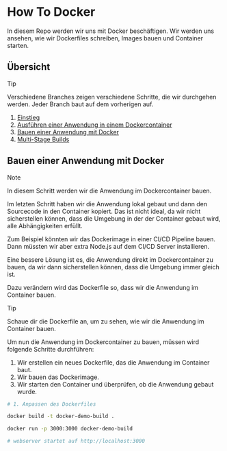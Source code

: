 # How To Docker

In diesem Repo werden wir uns mit Docker beschäftigen. Wir werden uns ansehen, wie wir Dockerfiles schreiben, Images
bauen und Container starten.

## Übersicht

> [!TIP]
> Verschiedene Branches zeigen verschiedene Schritte, die wir durchgehen werden. Jeder Branch baut auf dem vorherigen
> auf.

1. [Einstieg](https://github.com/ValentinKolb/docker-demo/tree/main)
2. [Ausführen einer Anwendung in einem Dockercontainer](https://github.com/ValentinKolb/docker-demo/tree/step-1)
3. [Bauen einer Anwendung mit Docker](https://github.com/ValentinKolb/docker-demo/tree/step-2)
4. [Multi-Stage Builds](https://github.com/ValentinKolb/docker-demo/tree/step-3)

## Bauen einer Anwendung mit Docker

> [!NOTE]
> In diesem Schritt werden wir die Anwendung im Dockercontainer bauen.

Im letzten Schritt haben wir die Anwendung lokal gebaut und dann
den Sourcecode in den Container kopiert. Das ist nicht ideal, da wir
nicht sicherstellen können, dass die Umgebung in der der Container
gebaut wird, alle Abhängigkeiten erfüllt.

Zum Beispiel könnten wir das Dockerimage in einer CI/CD Pipeline bauen.
Dann müssten wir aber extra Node.js auf dem CI/CD Server installieren.

Eine bessere Lösung ist es, die Anwendung direkt im Dockercontainer zu bauen,
da wir dann sicherstellen können, dass die Umgebung immer gleich ist.

Dazu verändern wird das Dockerfile so, dass wir die Anwendung im Container bauen.

> [!TIP]
> Schaue dir die Dockerfile an, um zu sehen, wie wir die Anwendung im Container bauen.

Um nun die Anwendung im Dockercontainer zu bauen, müssen wird folgende Schritte durchführen:

1. Wir erstellen ein neues Dockerfile, das die Anwendung im Container baut.
2. Wir bauen das Dockerimage.
3. Wir starten den Container und überprüfen, ob die Anwendung gebaut wurde.

```bash
# 1. Anpassen des Dockerfiles

docker build -t docker-demo-build .

docker run -p 3000:3000 docker-demo-build

# webserver startet auf http://localhost:3000
```
